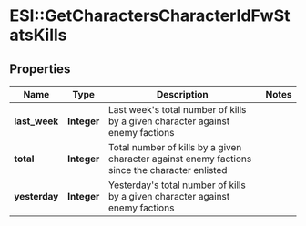 # ESI::GetCharactersCharacterIdFwStatsKills

## Properties
Name | Type | Description | Notes
------------ | ------------- | ------------- | -------------
**last_week** | **Integer** | Last week&#39;s total number of kills by a given character against enemy factions | 
**total** | **Integer** | Total number of kills by a given character against enemy factions since the character enlisted | 
**yesterday** | **Integer** | Yesterday&#39;s total number of kills by a given character against enemy factions | 


